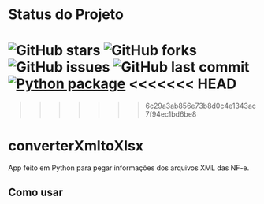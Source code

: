 # Status do Projeto

![GitHub stars](https://img.shields.io/github/stars/weberson22/converterXmltoXlsx.svg?style=social&label=Stars)
![GitHub forks](https://img.shields.io/github/forks/weberson22/converterXmltoXlsx.svg?style=social&label=Forks)
![GitHub issues](https://img.shields.io/github/issues/weberson22/converterXmltoXlsx.svg)
![GitHub last commit](https://img.shields.io/github/last-commit/weberson22/converterXmltoXlsx.svg)
[![Python package](https://github.com/weberson22/converterXmltoXlsx/actions/workflows/python-package.yml/badge.svg)](https://github.com/weberson22/converterXmltoXlsx/actions/workflows/python-package.yml)
<<<<<<< HEAD
=======

>>>>>>> 6c29a3ab856e73b8d0c4e1343ac7f94ec1bd6be8

# converterXmltoXlsx
App feito em Python para pegar informações dos arquivos XML das NF-e.

## Como usar


